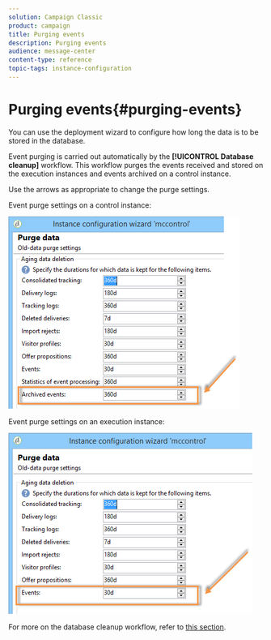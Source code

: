 ```yaml
---
solution: Campaign Classic
product: campaign
title: Purging events
description: Purging events
audience: message-center
content-type: reference
topic-tags: instance-configuration
---
```


# Purging events{#purging-events}

You can use the deployment wizard to configure how long the data is to be stored in the database.

Event purging is carried out automatically by the **[!UICONTROL Database cleanup]** workflow. This workflow purges the events received and stored on the execution instances and events archived on a control instance.

Use the arrows as appropriate to change the purge settings.

Event purge settings on a control instance:

![](assets/messagecenter_delete_events_001.png)

Event purge settings on an execution instance:

![](assets/messagecenter_delete_events_002.png)

For more on the database cleanup workflow, refer to [this section](../../production/using/database-cleanup-workflow.md).
